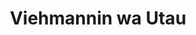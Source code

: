 --- 
title: "Viehmannin wa Utau"
publishdate: "2019-2-3T16:48:46+02:00"
src: "https://365manga.net/manga/viehmannin-wa-utau"
image: "https://data.365manga.net/images/thumbnails/30654-viehmannin-wa-utau.jpg"
description: " From Wingtip Cafe: Rina is always busy studying and working to support herself. After the depressing news that she again lost first place in the school rankings to Julius, an expressionless guy who is her arch rival, Rina finds Milch, a little fairy girl. Later, she meets Sylvie, a Fairyland knight who has come to rescue Milch."
---